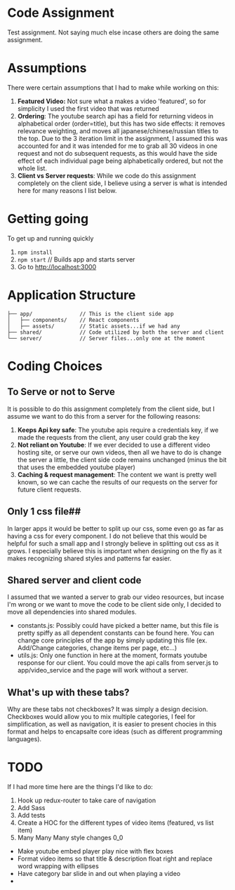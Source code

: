 # Code Assignment #
Test assignment.  Not saying much else incase others are doing the same assignment.

# Assumptions #
There were certain assumptions that I had to make while working on this:
1. **Featured Video:** Not sure what a makes a video 'featured', so for simplicity I used the first video that was returned
2. **Ordering**: The youtube search api has a field for returning videos in alphabetical order (order=title), but this has two side effects: it removes relevance weighting, and moves all japanese/chinese/russian titles to the top.  Due to the 3 iteration limit in the assignment, I assumed this was accounted for and it was intended for me to grab all 30 videos in one request and not do subsequent requests, as this would have the side effect of each individual page being alphabetically ordered, but not the whole list.
3. **Client vs Server requests**: While we code do this assignment completely on the client side, I believe using a server is what is intended here for many reasons I list below. 

# Getting going #
To get up and running quickly 
1. ```npm install```
2. ```npm start``` // Builds app and starts server
3. Go to [http://localhost:3000](http://localhost:3000)


# Application Structure #
```
├── app/               // This is the client side app
│   ├── components/    // React components
│   ├── assets/        // Static assets...if we had any
├── shared/            // Code utilized by both the server and client
└── server/            // Server files...only one at the moment
```

# Coding Choices #
## To Serve or not to Serve ##
It is possible to do this assignment completely from the client side, but I assume we want to do this from a server for the following reasons:
1. **Keeps Api key safe**: The youtube apis require a credentials key, if we made the requests from the client, any user could grab the key
2. **Not reliant on Youtube**: If we ever decided to use a different video hosting site, or serve our own videos, then all we have to do is change the server a little, the client side code remains unchanged (minus the bit that uses the embedded youtube player)
3. **Caching & request management**: The content we want is pretty well known, so we can cache the results of our requests on the server for future client requests.
## Only 1 css file##
In larger apps it would be better to split up our css, some even go as far as having a css for every component. I do not believe that this would be helpful for such a small app and I strongly believe in splitting out css as it grows.  I especially believe this is important when designing on the fly as it makes recognizing shared styles and patterns far easier. 
## Shared server and client code ##
I assumed that we wanted a server to grab our video resources, but incase I'm wrong or we want to move the code to be client side only, I decided to move all dependencies into shared modules.
- constants.js: Possibly could have picked a better name, but this file is pretty spiffy as all dependent constants can be found here. You can change core principles of the app by simply updating this file (ex. Add/Change categories, change items per page, etc...)
- utils.js: Only one function in here at the moment, formats youtube response for our client.
You could move the api calls from server.js to app/video_service and the page will work without a server.

## What's up with these tabs? ##
Why are these tabs not checkboxes?  It was simply a design decision.  Checkboxes would allow you to mix multiple categories, I feel for simplification, as well as navigation, it is easier to present chocies in this format and helps to encapsalte core ideas (such as different programming languages).

# TODO #
If I had more time here are the things I'd like to do:
1. Hook up redux-router to take care of navigation
2. Add Sass
3. Add tests
4. Create a HOC for the different types of video items (featured, vs list item)
5. Many Many Many style changes 0_0
- Make youtube embed player play nice with flex boxes
- Format video items so that title & description float right and replace word wrapping with ellipses
- Have category bar slide in and out when playing a video
- 


